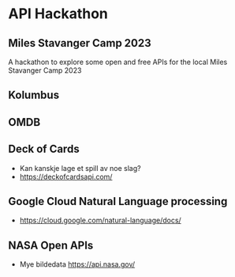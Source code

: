 # API Hackathon
## Miles Stavanger Camp 2023
A hackathon to explore some open and free APIs for the local Miles Stavanger Camp 2023


## Kolumbus
## OMDB
## Deck of Cards
- Kan kanskje lage et spill av noe slag?
- https://deckofcardsapi.com/

## Google Cloud Natural Language processing
- https://cloud.google.com/natural-language/docs/

## NASA Open APIs
- Mye bildedata
https://api.nasa.gov/
